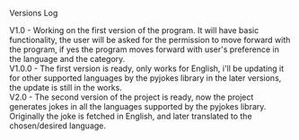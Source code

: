 Versions Log </br>

V1.0 - Working on the first version of the program. It will have basic functionality, the user will be asked for the permission to move forward with the program, if yes the program moves forward with user's preference in the language and the category. </br>
V1.0.0 - The first version is ready, only works for English, i'll be updating it for other supported languages by the pyjokes library in the later versions, the update is still in the works. </br>
V2.0 - The second version of the project is ready, now the project generates jokes in all the languages supported by the pyjokes library. Originally the joke is fetched in English, and later translated to the chosen/desired language. </br>
